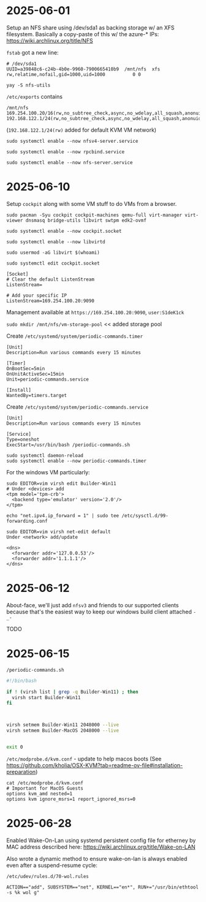 
# 2025-06-01

Setup an NFS share using /dev/sda1 as backing storage w/ an XFS filesystem. Basically a copy-paste of this w/ the azure-* IPs: https://wiki.archlinux.org/title/NFS

`fstab` got a new line:

```
# /dev/sda1
UUID=a39848c6-c24b-4b0e-9960-7900665410b9  /mnt/nfs  xfs    rw,relatime,nofail,gid=1000,uid=1000          0 0
```

`yay -S nfs-utils`


`/etc/exports` contains

```
/mnt/nfs 169.254.100.20/16(rw,no_subtree_check,async,no_wdelay,all_squash,anonuid=1000,anongid=1000) 192.168.122.1/24(rw,no_subtree_check,async,no_wdelay,all_squash,anonuid=1000,anongid=1000)

```

(`192.168.122.1/24(rw)` added for default KVM VM network)

`sudo systemctl enable --now nfsv4-server.service`

`sudo systemctl enable --now rpcbind.service`

`sudo systemctl enable --now nfs-server.service`

# 2025-06-10

Setup `cockpit` along with some VM stuff to do VMs from a browser.

`sudo pacman -Syu cockpit cockpit-machines qemu-full virt-manager virt-viewer dnsmasq bridge-utils libvirt swtpm edk2-ovmf`


`sudo systemctl enable --now cockpit.socket`

`sudo systemctl enable --now libvirtd`

`sudo usermod -aG libvirt $(whoami)`


`sudo systemctl edit cockpit.socket`

```
[Socket]
# Clear the default ListenStream
ListenStream=

# Add your specific IP
ListenStream=169.254.100.20:9090
```

Management available at `https://169.254.100.20:9090`, `user:S1deK1ck`

`sudo mkdir /mnt/nfs/vm-storage-pool` << added storage pool


Create `/etc/systemd/system/periodic-commands.timer`

```
[Unit]
Description=Run various commands every 15 minutes

[Timer]
OnBootSec=5min
OnUnitActiveSec=15min
Unit=periodic-commands.service

[Install]
WantedBy=timers.target
````


Create `/etc/systemd/system/periodic-commands.service`

```
[Unit]
Description=Run various commands every 15 minutes

[Service]
Type=oneshot
ExecStart=/usr/bin/bash /periodic-commands.sh
````

```
sudo systemctl daemon-reload
sudo systemctl enable --now periodic-commands.timer
```

For the windows VM particularly:

```
sudo EDITOR=vim virsh edit Builder-Win11
# Under <devices> add
<tpm model='tpm-crb'>
  <backend type='emulator' version='2.0'/>
</tpm>

```


```
echo "net.ipv4.ip_forward = 1" | sudo tee /etc/sysctl.d/99-forwarding.conf
````

```
sudo EDITOR=vim virsh net-edit default
Under <network> add/update

<dns>
  <forwarder addr='127.0.0.53'/>
  <forwarder addr='1.1.1.1'/>
</dns>

```

# 2025-06-12

About-face, we'll just add `nfsv3` and friends to our supported clients because that's the easiest way to keep our windows build client attached `-_-`

TODO

# 2025-06-15

`/periodic-commands.sh`

```bash
#!/bin/bash

if ! (virsh list | grep -q Builder-Win11) ; then
  virsh start Builder-Win11
fi



virsh setmem Builder-Win11 2048000 --live
virsh setmem Builder-MacOS 2048000 --live


exit 0
```


`/etc/modprobe.d/kvm.conf` - update to help macos boots (See https://github.com/kholia/OSX-KVM?tab=readme-ov-file#installation-preparation)

```
cat /etc/modprobe.d/kvm.conf
# Important for MacOS Guests
options kvm_amd nested=1
options kvm ignore_msrs=1 report_ignored_msrs=0
```

# 2025-06-28

Enabled Wake-On-Lan using systemd persistent config file for etherney by MAC address described here: https://wiki.archlinux.org/title/Wake-on-LAN

Also wrote a dynamic method to ensure wake-on-lan is always enabled even after a suspend-resume cycle:

`/etc/udev/rules.d/70-wol.rules`

```
ACTION=="add", SUBSYSTEM=="net", KERNEL=="en*", RUN+="/usr/bin/ethtool -s %k wol g"
```










